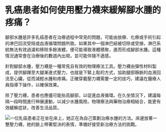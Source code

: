 # 乳癌患者如何使用壓力襪來緩解腳水腫的疼痛？

腳部水腫是許多乳癌患者在治療過程中常見的問題，可能由放療、化療或手術引起的淋巴回流受阻或血液循環問題所致。如果其中一個淋巴結被切除或受損，淋巴系統無法有效過濾和移除多餘液體，便可能導致液體積聚，進而形成腳部水腫。這種情況通常會在治療後的數週內出現，並可能伴隨不適感。

針對腳部水腫，壓力襪是一種常見且有效的物理療法工具。壓力襪由彈性材料製成，提供腳踝至大腿漸進式壓力，也就是下緊上鬆的方式，協助腿部靜脈的血液回流至心臟，從而減輕水腫和疼痛。正確穿戴壓力襪需要一定的技巧，建議在醫療人員指導下操作，以確保效果。

除了壓力襪，患者也應儘可能抬高腳部，以促進血液循環。在久坐情況下，建議每隔一段時間進行伸展運動，以減少水腫風險。物理療法與藥物治療相結合，能更有效緩解症狀，改善生活品質。

![一位乳癌患者正在坐在床上，她正在為自己策劃治療水腫的方法。床邊放著一雙壓力襪，她的臉上帶著堅決的表情，準備好接受新治療方法的挑戰。](https://i.imgur.com/qtu3GbD.jpeg)
